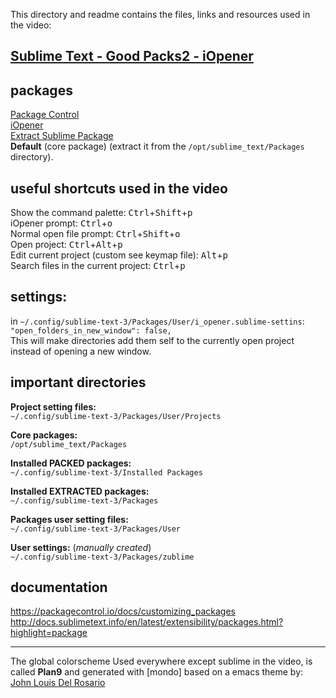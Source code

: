 This directory and readme contains the files, links and resources used in the video:

## [Sublime Text - Good Packs2 - iOpener][videoSTppp]

## packages
[Package Control]  
[iOpener]  
[Extract Sublime Package]  
**Default** (core package) (extract it from the `/opt/sublime_text/Packages` directory).

## useful shortcuts used in the video
Show the command palette: <kbd>Ctrl</kbd>+<kbd>Shift</kbd>+<kbd>p</kbd>  
iOpener prompt: <kbd>Ctrl</kbd>+<kbd>o</kbd>  
Normal open file prompt: <kbd>Ctrl</kbd>+<kbd>Shift</kbd>+<kbd>o</kbd>  
Open project: <kbd>Ctrl</kbd>+<kbd>Alt</kbd>+<kbd>p</kbd>  
Edit current project (custom see keymap file): <kbd>Alt</kbd>+<kbd>p</kbd>  
Search files in the current project: <kbd>Ctrl</kbd>+<kbd>p</kbd>  
 

[Extract Sublime Package]: https://github.com/SublimeText/ExtractSublimePackage
[Package Control]: https://packagecontrol.io
[randy3k]: https://github.com/randy3k
[ProjectManager]: https://github.com/randy3k/ProjectManager
[iOpener]: https://github.com/rosshemsley/iOpener
[rosshemsley]: https://github.com/rosshemsley

## settings:

in `~/.config/sublime-text-3/Packages/User/i_opener.sublime-settins`:   
`"open_folders_in_new_window": false,`  
This will make directories add them self to the currently open project instead of opening a new window.  

## important directories

**Project setting files:**  
`~/.config/sublime-text-3/Packages/User/Projects`  

**Core packages:**  
`/opt/sublime_text/Packages`  

**Installed PACKED packages:**  
`~/.config/sublime-text-3/Installed Packages`  

**Installed EXTRACTED packages:**  
`~/.config/sublime-text-3/Packages`  

**Packages user setting files:**  
`~/.config/sublime-text-3/Packages/User`  

**User settings:** (*manually created*)   
`~/.config/sublime-text-3/Packages/zublime`  


## documentation

https://packagecontrol.io/docs/customizing_packages  
http://docs.sublimetext.info/en/latest/extensibility/packages.html?highlight=package
  
- - - - -

The global colorscheme Used everywhere except sublime in the video, is called **Plan9** and generated with [mondo] based on a emacs theme by:
[John Louis Del Rosario](https://github.com/john2x/plan9-theme.el)

[videoSTppp]: https://youtu.be/-RcJaY0fdsM

